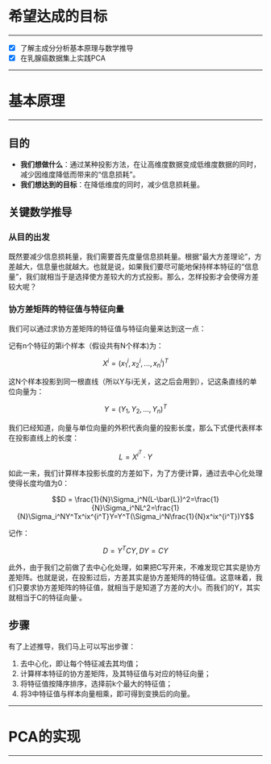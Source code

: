# 希望达成的目标

***

*   [x] 了解主成分分析基本原理与数学推导
*   [x] 在乳腺癌数据集上实践PCA

***

# 基本原理

***

## **目的**

*   **我们想做什么**：通过某种投影方法，在让高维度数据变成低维度数据的同时，减少因维度降低而带来的“信息损耗”。
*   **我们想达到的目标**：在降低维度的同时，减少信息损耗量。

## **关键数学推导**

### 从目的出发

既然要减少信息损耗量，我们需要首先度量信息损耗量。根据“最大方差理论”，方差越大，信息量也就越大。也就是说，如果我们要尽可能地保持样本特征的“信息量”，我们就相当于是选择使方差较大的方式投影。那么，怎样投影才会使得方差较大呢？



### 协方差矩阵的特征值与特征向量

我们可以通过求协方差矩阵的特征值与特征向量来达到这一点：

记有n个特征的第i个样本（假设共有N个样本)为：

```math
X^i = (x_1^i,x_2^i,...,x_n^i)^T
```

这N个样本投影到同一根直线（所以Y与i无关，这之后会用到），记这条直线的单位向量为：

```math
Y = (Y_1,Y_2,...,Y_n)^T
```

我们已经知道，向量与单位向量的外积代表向量的投影长度，那么下式便代表样本在投影直线上的长度：

```math
L = X^{i^T}·Y
```

如此一来，我们计算样本投影长度的方差如下，为了方便计算，通过去中心化处理使得长度均值为0：

```math
D = \frac{1}{N}\Sigma_i^N(L-\bar{L})^2=\frac{1}{N}\Sigma_i^NL^2=\frac{1}{N}\Sigma_i^NY^Tx^ix^{i^T}Y=Y^T(\Sigma_i^N\frac{1}{N}x^ix^{i^T})Y
```

记作：

```math
D=Y^TCY,DY=CY
```

此外，由于我们之前做了去中心化处理，如果把C写开来，不难发现它其实是协方差矩阵。也就是说，在投影过后，方差其实是协方差矩阵的特征值。这意味着，我们只要求协方差矩阵的特征值，就相当于是知道了方差的大小。而我们的Y，其实就相当于C的特征向量·。

## **步骤**

有了上述推导，我们马上可以写出步骤：

1.  去中心化，即让每个特征减去其均值；
2.  计算样本特征的协方差矩阵，及其特征值与对应的特征向量；
3.  将特征值按降序排序，选择前k个最大的特征值；
4.  将3中特征值与样本向量相乘，即可得到变换后的向量。

***

# PCA的实现

***

